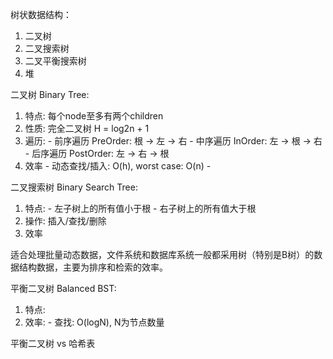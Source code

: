 树状数据结构：
1. 二叉树
2. 二叉搜索树
3. 二叉平衡搜索树
4. 堆

二叉树 Binary Tree:
  1. 特点: 每个node至多有两个children
  2. 性质: 完全二叉树 H = log2n + 1
  3. 遍历:
    - 前序遍历 PreOrder:  根 -> 左 -> 右
    - 中序遍历 InOrder:   左 -> 根 -> 右
    - 后序遍历 PostOrder: 左 -> 右 -> 根
  4. 效率
    - 动态查找/插入: O(h), worst case: O(n)
    - 
   
二叉搜索树 Binary Search Tree:
  1. 特点: 
    - 左子树上的所有值小于根
    - 右子树上的所有值大于根
  2. 操作:
    插入/查找/删除
  3. 效率

  适合处理批量动态数据，文件系统和数据库系统一般都采用树（特别是B树）的数据结构数据，主要为排序和检索的效率。
  
平衡二叉树 Balanced BST:
  1. 特点:
  2. 效率:
    - 查找: O(logN), N为节点数量
    
平衡二叉树 vs 哈希表
